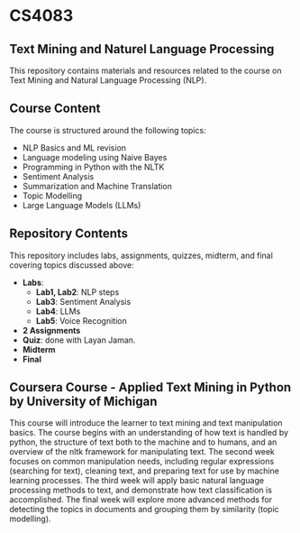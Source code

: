 # CS4083
## Text Mining and Naturel Language Processing
This repository contains materials and resources related to the course on Text Mining and Natural Language Processing (NLP). 

## Course Content

The course is structured around the following topics:

- NLP Basics and ML revision
- Language modeling using Naive Bayes
- Programming in Python with the NLTK
- Sentiment Analysis
- Summarization and Machine Translation
- Topic Modelling
- Large Language Models (LLMs)

## Repository Contents

This repository includes labs, assignments, quizzes, midterm, and final covering topics discussed above:

- **Labs**:
	+ **Lab1, Lab2**: NLP steps
	+ **Lab3**: Sentiment Analysis
	+ **Lab4**: LLMs
	+ **Lab5**: Voice Recognition
- **2 Assignments**
- **Quiz**: done with Layan Jaman.
- **Midterm**
- **Final**

## Coursera Course - Applied Text Mining in Python by University of Michigan 

This course will introduce the learner to text mining and text manipulation basics. The course begins with an understanding of how text is handled by python, the structure of text both to the machine and to humans, and an overview of the nltk framework for manipulating text. The second week focuses on common manipulation needs, including regular expressions (searching for text), cleaning text, and preparing text for use by machine learning processes. The third week will apply basic natural language processing methods to text, and demonstrate how text classification is accomplished. The final week will explore more advanced methods for detecting the topics in documents and grouping them by similarity (topic modelling).


